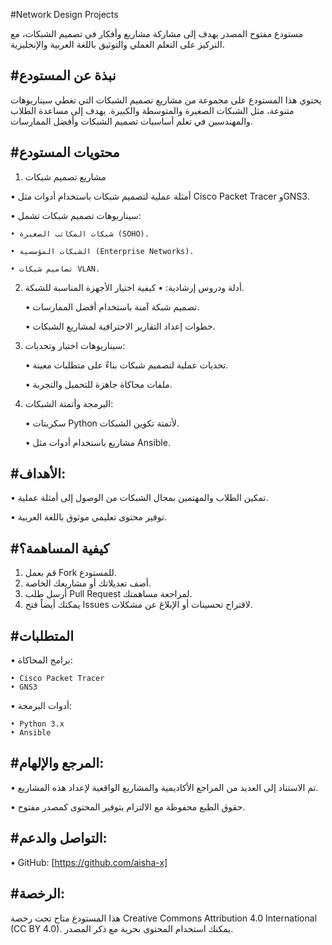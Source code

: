 

#Network Design Projects

مستودع مفتوح المصدر يهدف إلى مشاركة مشاريع وأفكار في تصميم الشبكات، مع التركيز على التعلم العملي والتوثيق باللغة العربية والإنجليزية.

#نبذة عن المستودع
-------------------------------------------------------------------------------------------------------------------

يحتوي هذا المستودع على مجموعة من مشاريع تصميم الشبكات التي تغطي سيناريوهات متنوعة، مثل الشبكات الصغيرة والمتوسطة والكبيرة. يهدف إلى مساعدة الطلاب والمهندسين في تعلم أساسيات تصميم الشبكات وأفضل الممارسات.


#محتويات المستودع
---------------------------------------------------------------------------------------------------------------------

1. مشاريع تصميم شبكات

  • أمثلة عملية لتصميم شبكات باستخدام أدوات مثل Cisco Packet Tracer وGNS3.
 
  • سيناريوهات تصميم شبكات تشمل:
 
    • شبكات المكاتب الصغيرة (SOHO).
  
    • الشبكات المؤسسية (Enterprise Networks).
  
    • تصاميم شبكات VLAN.

2. أدلة ودروس إرشادية:
    • كيفية اختيار الأجهزة المناسبة للشبكة.

    • تصميم شبكة آمنة باستخدام أفضل الممارسات.

    • خطوات إعداد التقارير الاحترافية لمشاريع الشبكات.

4. سيناريوهات اختبار وتحديات:

    • تحديات عملية لتصميم شبكات بناءً على متطلبات معينة.
 
    • ملفات محاكاة جاهزة للتحميل والتجربة.

4. البرمجة وأتمتة الشبكات:

    • سكربتات Python لأتمتة تكوين الشبكات.
 
    • مشاريع باستخدام أدوات مثل Ansible.

#الأهداف:
-------------------------------------------------------------------------------------------------------------------------

 • تمكين الطلاب والمهتمين بمجال الشبكات من الوصول إلى أمثلة عملية.
 
• توفير محتوى تعليمي موثوق باللغة العربية.
 

#كيفية المساهمة؟
--------------------------------------------------------------------------------------------------------

 1. قم بعمل Fork للمستودع.
 2. أضف تعديلاتك أو مشاريعك الخاصة.
 3. أرسل طلب Pull Request لمراجعة مساهمتك.
 4. يمكنك أيضاً فتح Issues لاقتراح تحسينات أو الإبلاغ عن مشكلات.

#المتطلبات
-----------------------------------------------------------------------------------------------------
 • برامج المحاكاة:
 
    • Cisco Packet Tracer
    • GNS3
 
 • أدوات البرمجة:
 
    • Python 3.x
    • Ansible

    

#المرجع والإلهام:
--------------------------------------------------------------------------------------------------------

 • تم الاستناد إلى العديد من المراجع الأكاديمية والمشاريع الواقعية لإعداد هذه المشاريع.
 
 • حقوق الطبع محفوظة مع الالتزام بتوفير المحتوى كمصدر مفتوح.



#التواصل والدعم:
----------------------------------------------------------------------------------------


 • GitHub: [https://github.com/aisha-x]
 

#الرخصة:
-------------------------------------------------------------------------------------------------------------


هذا المستودع متاح تحت رخصة Creative Commons Attribution 4.0 International (CC BY 4.0). يمكنك استخدام المحتوى بحرية مع ذكر المصدر.
